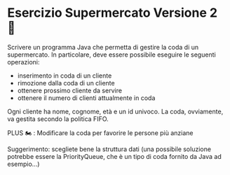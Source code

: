 # Esercizio Supermercato Versione 2 🛴

Scrivere un programma Java che permetta di gestire la coda di un supermercato. 
In particolare, deve essere possibile eseguire le seguenti operazioni:

- inserimento in coda di un cliente
- rimozione dalla coda di un cliente
- ottenere prossimo cliente da servire
- ottenere il numero di clienti attualmente in coda

Ogni cliente ha nome, cognome, età e un id univoco.
La coda, ovviamente, va gestita secondo la politica FIFO.

PLUS 🏍 : Modificare la coda per favorire le persone più anziane

Suggerimento: scegliete bene la struttura dati (una possibile soluzione potrebbe 
essere la PriorityQueue, che è un tipo di coda fornito da Java ad esempio...)
